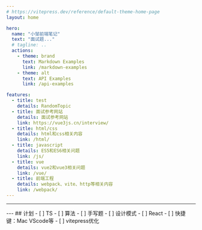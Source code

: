 ```yaml
---
# https://vitepress.dev/reference/default-theme-home-page
layout: home

hero:
  name: "小邹前端笔记"
  text: "面试题..."
  # tagline: ..
  actions:
    - theme: brand
      text: Markdown Examples
      link: /markdown-examples
    - theme: alt
      text: API Examples
      link: /api-examples

features:
  - title: test
    details: RandomTopic
  - title: 面试参考网站
    details: 面试参考网站
    link: https://vue3js.cn/interview/
  - title: html/css
    details: html和css相关内容
    link: /html/
  - title: javascript
    details: ES5和ES6相关问题
    link: /js/
  - title: vue
    details: vue2和vue3相关问题
    link: /vue/
  - title: 前端工程
    details: webpack、vite、http等相关内容
    link: /webpack/
---
```

---
<RandomTopic />
---
## 计划
- [ ] TS
- [ ] 算法
- [ ] 手写题
- [ ] 设计模式
- [ ] React
- [ ] 快捷键：Mac VScode等
- [ ] vitepress优化



